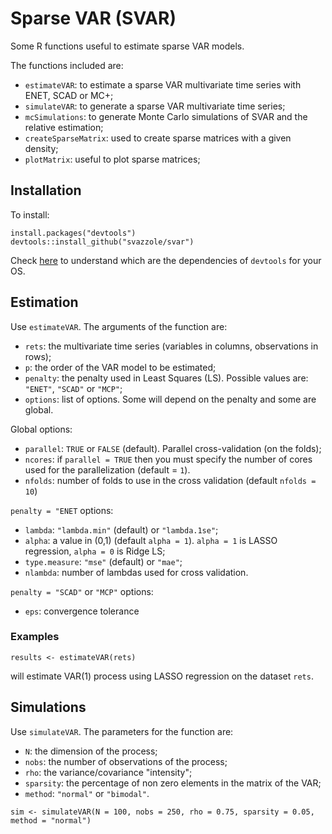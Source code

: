 # Sparse VAR (SVAR)

Some R functions useful to estimate sparse VAR models.

The functions included are:
- `estimateVAR`: to estimate a sparse VAR multivariate time series with ENET, SCAD or MC+;
- `simulateVAR`: to generate a sparse VAR multivariate time series;
- `mcSimulations`: to generate Monte Carlo simulations of SVAR and the relative estimation;
- `createSparseMatrix`: used to create sparse matrices with a given density;
- `plotMatrix`: useful to plot sparse matrices;

## Installation

To install:
```
install.packages("devtools")
devtools::install_github("svazzole/svar")
```
Check [here](https://www.rstudio.com/products/rpackages/devtools/) to understand which are the dependencies of `devtools` for your OS.


## Estimation

Use `estimateVAR`. The arguments of the function are:
- `rets`: the multivariate time series (variables in columns, observations in rows);
- `p`: the order of the VAR model to be estimated;
- `penalty`: the penalty used in Least Squares (LS). Possible values are: `"ENET"`, `"SCAD"` or `"MCP"`;
- `options`: list of options. Some will depend on the penalty and some are global.

Global options:
- `parallel`: `TRUE` or `FALSE` (default). Parallel cross-validation (on the folds);
- `ncores`: if `parallel = TRUE` then you must specify the number of cores used for the parallelization (default = `1`).
- `nfolds`: number of folds to use in the cross validation (default `nfolds = 10`)

`penalty = "ENET` options:
- `lambda`: `"lambda.min"` (default) or `"lambda.1se"`;
- `alpha`: a value in (0,1) (default `alpha = 1`). `alpha = 1` is LASSO regression, `alpha = 0` is Ridge LS;
- `type.measure`: `"mse"` (default) or `"mae"`;
- `nlambda`: number of lambdas used for cross validation.

`penalty = "SCAD"` or `"MCP"` options:
- `eps`: convergence tolerance

### Examples

```
results <- estimateVAR(rets)
```
will estimate VAR(1) process using LASSO regression on the dataset `rets`.


## Simulations

Use `simulateVAR`. The parameters for the function are:
- `N`: the dimension of the process;
- `nobs`: the number of observations of the process;
- `rho`: the variance/covariance "intensity";
- `sparsity`: the percentage of non zero elements in the matrix of the VAR;
- `method`: `"normal"` or `"bimodal"`.

```
sim <- simulateVAR(N = 100, nobs = 250, rho = 0.75, sparsity = 0.05, method = "normal")
```
